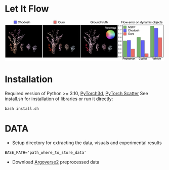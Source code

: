 # Let It Flow

 
![alt text](docs/comparison_v3.png)



# Installation

Required version of Python >= 3.10, [PyTorch3d](https://github.com/facebookresearch/pytorch3d), [PyTorch Scatter](https://github.com/rusty1s/pytorch_scatter/tree/master)
See install.sh for installation of libraries or run it directly:

```console
bash install.sh
```

# DATA
- Setup directory for extracting the data, visuals and experimental results
```console
BASE_PATH='path_where_to_store_data'
```
- Download [Argoverse2](https://login.rci.cvut.cz/data/lidar_intensity/argoverse2.tgz) preprocessed data
<!-- - Download [Data](https://login.rci.cvut.cz/data/lidar_intensity/sceneflow/data_sceneflow.tgz) and unpack it to the folder $BASE_PATH/ -->

<!-- ```console -->
<!-- tar -xvf data_sceneflow.tgz $BASE_PATH/data/sceneflow -->
<!-- ``` -->

